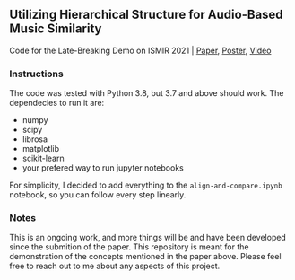 ## Utilizing Hierarchical Structure for Audio-Based Music Similarity
Code for the Late-Breaking Demo on ISMIR 2021 | [Paper](https://archives.ismir.net/ismir2021/latebreaking/000057.pdf), [Poster](https://s3.eu-west-1.amazonaws.com/production-main-contentbucket52d4b12c-1x4mwd6yn8qjn/1c8eb7df-d463-4bc5-b33e-ac615490788c.pdf), [Video](https://youtu.be/0yJkVQqi67U)



### Instructions

The code was tested with Python 3.8, but 3.7 and above should work. The dependecies to run it are:

* numpy
* scipy
* librosa
* matplotlib
* scikit-learn
* your prefered way to run jupyter notebooks

For simplicity, I decided to add everything to the `align-and-compare.ipynb` notebook, so you can follow every step linearly.



### Notes

This is an ongoing work, and more things will be and have been developed since the submition of the paper. This repository is meant for the demonstration of the concepts mentioned in the paper above. Please feel free to reach out to me about any aspects of this project.

